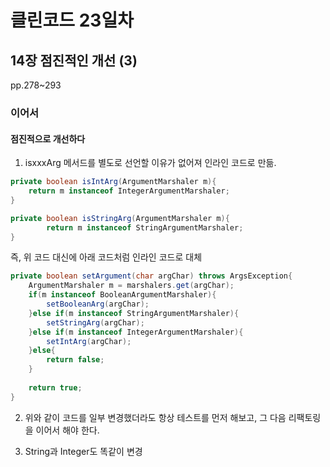 # 클린코드 23일차

## 14장 점진적인 개선 (3)

pp.278~293

### 이어서 

#### 점진적으로 개선하다

1. isxxxArg 메서드를 별도로 선언할 이유가 없어져 인라인 코드로 만듦. 
```java
private boolean isIntArg(ArgumentMarshaler m){
    return m instanceof IntegerArgumentMarshaler;
}

private boolean isStringArg(ArgumentMarshaler m){
        return m instanceof StringArgumentMarshaler;
}
```

즉, 위 코드 대신에 아래 코드처럼 인라인 코드로 대체
```java
private boolean setArgument(char argChar) throws ArgsException{
    ArgumentMarshaler m = marshalers.get(argChar);
    if(m instanceof BooleanArgumentMarshaler){
        setBooleanArg(argChar);
    }else if(m instanceof StringArgumentMarshaler){
        setStringArg(argChar);
    }else if(m instanceof IntegerArgumentMarshaler){
        setIntArg(argChar);
    }else{
        return false;
    }
    
    return true;
}
```

2. 위와 같이 코드를 일부 변경했더라도 항상 테스트를 먼저 해보고, 그 다음 리팩토링을 이어서 해야 한다.


3. String과 Integer도 똑같이 변경
